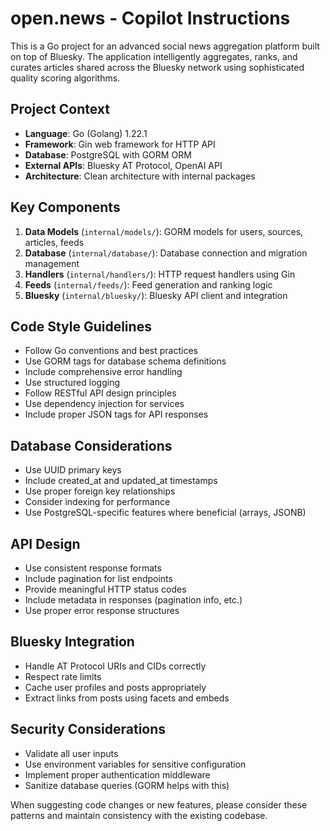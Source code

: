 <!-- Use this file to provide workspace-specific custom instructions to Copilot. For more details, visit https://code.visualstudio.com/docs/copilot/copilot-customization#_use-a-githubcopilotinstructionsmd-file -->

# open.news - Copilot Instructions

This is a Go project for an advanced social news aggregation platform built on top of Bluesky. The application intelligently aggregates, ranks, and curates articles shared across the Bluesky network using sophisticated quality scoring algorithms.

## Project Context

- **Language**: Go (Golang) 1.22.1
- **Framework**: Gin web framework for HTTP API
- **Database**: PostgreSQL with GORM ORM
- **External APIs**: Bluesky AT Protocol, OpenAI API
- **Architecture**: Clean architecture with internal packages

## Key Components

1. **Data Models** (`internal/models/`): GORM models for users, sources, articles, feeds
2. **Database** (`internal/database/`): Database connection and migration management
3. **Handlers** (`internal/handlers/`): HTTP request handlers using Gin
4. **Feeds** (`internal/feeds/`): Feed generation and ranking logic
5. **Bluesky** (`internal/bluesky/`): Bluesky API client and integration

## Code Style Guidelines

- Follow Go conventions and best practices
- Use GORM tags for database schema definitions
- Include comprehensive error handling
- Use structured logging
- Follow RESTful API design principles
- Use dependency injection for services
- Include proper JSON tags for API responses

## Database Considerations

- Use UUID primary keys
- Include created_at and updated_at timestamps
- Use proper foreign key relationships
- Consider indexing for performance
- Use PostgreSQL-specific features where beneficial (arrays, JSONB)

## API Design

- Use consistent response formats
- Include pagination for list endpoints
- Provide meaningful HTTP status codes
- Include metadata in responses (pagination info, etc.)
- Use proper error response structures

## Bluesky Integration

- Handle AT Protocol URIs and CIDs correctly
- Respect rate limits
- Cache user profiles and posts appropriately
- Extract links from posts using facets and embeds

## Security Considerations

- Validate all user inputs
- Use environment variables for sensitive configuration
- Implement proper authentication middleware
- Sanitize database queries (GORM helps with this)

When suggesting code changes or new features, please consider these patterns and maintain consistency with the existing codebase.
